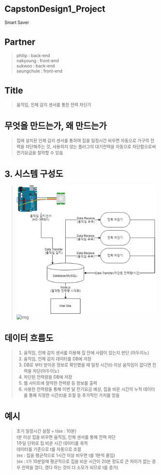 # CapstonDesign1_Project
Smart Saver

# Partner
> philip : back-end<br>
> nakyoung : front-end<br>
> sukwoo : back-end<br>
> seungchule : front-end

# Title
> 움직임, 인체 감지 센서를 통한 전력 차단기

# 무엇을 만드는가, 왜 만드는가
> 집에 설치된 인체 감지 센서를 통하여 집을 일정시간 비우면 자동으로 가구의 전력을 차단해주는 것,
사용하지 않는 플러그의 대기전력을 자동으로 차단함으로써 전기요금을 절약할 수 있음

# 3. 시스템 구성도  
> ![Alt text](/diagram.jpg)  <img width="515" alt="img" src="https://user-images.githubusercontent.com/46955861/56109982-bbf60200-5f8d-11e9-92a2-7874157ada79.png" width="700" height="350"><br>  

# 데이터 흐름도
> 1) 움직임, 인체 감지 센서를 이용해 집 안에 사람이 있는지 판단 (아두이노)  
> 2) 움직임, 인체 감지 데이터를 DB에 저장  
> 3) DB로 부터 받아온 정보로 확인했을 때 일정 시간(t) 이상 움직임이 없다면 전력을 차단(아두이노)  
> 4) 차단된 전력량을 DB에 저장  
> 5) 웹 사이트에 절약한 전력량 등 정보를 출력  
> 6) 사용한 전력량을 통해 이번 달 전기요금 예상, 집을 비운 시간의 누적 데이터를 통해 지정한 시간(t)을 조절 등 추가적인 가치를 얻음  

# 예시  
> 초기 일정시간 설정 = t(ex : 10분)  
t분 이상 집을 비우면 움직임, 인체 센서를 통해 전력 차단  
1주일 단위로 집 비운 시간 데이터를 축적  
데이터를 기준으로 t를 자동으로 조절  
(ex : 집을 평균적으로 1시간 이상 비우면 t를 1분씩 줄임)  
(ex : t가 10분일때 평균적으로 집을 비운 시간이 20분 정도로 큰 차이가 없는 경우 전력을 껐다, 켰다 하는 것이 더 소모가 되므로 t를 증가)

